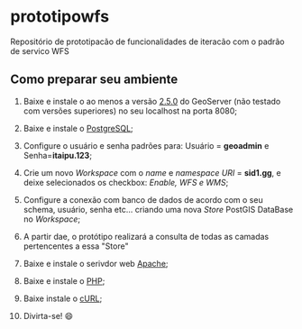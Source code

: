 prototipowfs
============

Repositório de prototipacão de funcionalidades de iteracão com o padrão de servico WFS 

Como preparar seu ambiente
--------------------------

1. Baixe e instale o ao menos a versão [2.5.0](http://geoserver.org/release/2.5.x/)  do GeoServer (não testado com versões superiores) no seu localhost na porta 8080;

2. Baixe e instale o [PostgreSQL](http://www.postgresql.org/download/);

3. Configure o usuário e senha padrões para: Usuário = **geoadmin** e Senha=**itaipu.123**;

4. Crie um novo *Workspace* com o *name* e *namespace URI* = **sid1.gg**, e deixe selecionados os checkbox: *Enable, WFS e WMS*; 

5. Configure a conexão com banco de dados de acordo com o seu schema, usuário, senha etc... criando uma nova *Store* PostGIS DataBase no *Workspace*;

6. A partir dae, o protótipo realizará a consulta de todas as camadas pertencentes a essa "Store"

7. Baixe e instale o serivdor web [Apache](http://httpd.apache.org/download.cgi);
 
8. Baixe e instale o [PHP](http://php.net/downloads.php);

9. Baixe instale o [cURL](http://curl.haxx.se/download.html);

10. Divirta-se! :smile:
